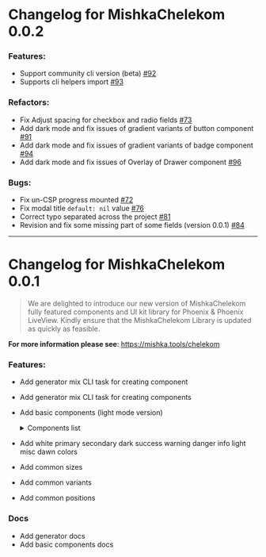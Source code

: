 # Changelog for MishkaChelekom 0.0.2

### Features:
- Support community cli version (beta) [#92](https://github.com/mishka-group/mishka_chelekom/pull/92)
- Supports cli helpers import [#93](https://github.com/mishka-group/mishka_chelekom/pull/93)

### Refactors:
- Fix Adjust spacing for checkbox and radio fields [#73](https://github.com/mishka-group/mishka_chelekom/pull/73)
- Add dark mode and fix issues of gradient variants of button component [#91](https://github.com/mishka-group/mishka_chelekom/pull/91)
- Add dark mode and fix issues of gradient variants of badge component [#94](https://github.com/mishka-group/mishka_chelekom/pull/94)
- Add dark mode and fix issues of Overlay of Drawer component [#96](https://github.com/mishka-group/mishka_chelekom/pull/96)

### Bugs:
- Fix un-CSP progress mounted [#72](https://github.com/mishka-group/mishka_chelekom/pull/72)
- Fix modal title `default: nil` value [#76](https://github.com/mishka-group/mishka_chelekom/pull/76)
- Correct typo separated across the project [#81](https://github.com/mishka-group/mishka_chelekom/pull/81)
- Revision and fix some missing part of some fields (version 0.0.1) [#84](https://github.com/mishka-group/mishka_chelekom/pull/84)


---


# Changelog for MishkaChelekom 0.0.1

> We are delighted to introduce our new version of MishkaChelekom fully featured components and UI kit library for Phoenix & Phoenix LiveView.
> Kindly ensure that the MishkaChelekom Library is updated as quickly as feasible.

**For more information please see**: https://mishka.tools/chelekom

### Features:
- Add generator mix CLI task for creating component
- Add generator mix CLI task for creating components
- Add basic components (light mode version)

  <details>

    <summary>Components list</summary>

    - [x] accordion
    - [x] alert
    - [x] avatar
    - [x] badge
    - [x] banner
    - [x] blockquote
    - [x] breadcrumb
    - [x] button
    - [x] card
    - [x] carousel
    - [x] chat
    - [x] chekbox_field
    - [x] color_field
    - [x] date_time_field
    - [x] device_mockup
    - [x] divider
    - [x] drawer
    - [x] dropdown
    - [x] email_field
    - [x] fieldset
    - [x] file_field
    - [x] footer
    - [x] form_wrapper
    - [x] gallery
    - [x] image
    - [x] indicator
    - [x] input_field
    - [x] jumbotron
    - [x] keyboard
    - [x] list
    - [x] mega_menu
    - [x] menu
    - [x] modal
    - [x] native_select
    - [x] navbar
    - [x] number_field
    - [x] overlay
    - [x] pagination
    - [x] password_field
    - [x] popover
    - [x] progress
    - [x] radio_field
    - [x] range_field
    - [x] rating
    - [x] search_field
    - [x] sidebar
    - [x] skeleton
    - [x] speed_dial
    - [x] spinner
    - [x] stepper
    - [x] table
    - [x] table_content
    - [x] tabs
    - [x] tel_field
    - [x] text_field
    - [x] textarea_field
    - [x] timeline
    - [x] toast
    - [x] toggle_field
    - [x] tooltip
    - [x] typography
    - [x] url_field
    - [x] video

  </details>

- Add white primary secondary dark success warning danger info light misc dawn colors
- Add common sizes
- Add common variants
- Add common positions

### Docs
- Add generator docs
- Add basic components docs
